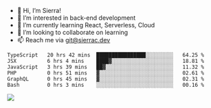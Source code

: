 - 👋 Hi, I’m Sierra!
- 👀 I’m interested in back-end development
- 🌱 I’m currently learning React, Serverless, Cloud
- 💞️ I’m looking to collaborate on learning
- 📫 Reach me via git@sierrac.dev

<!--START_SECTION:waka-->

```text
TypeScript   20 hrs 42 mins  ████████████████░░░░░░░░░   64.25 %
JSX          6 hrs 4 mins    ████▓░░░░░░░░░░░░░░░░░░░░   18.81 %
JavaScript   3 hrs 39 mins   ██▓░░░░░░░░░░░░░░░░░░░░░░   11.32 %
PHP          0 hrs 51 mins   ▓░░░░░░░░░░░░░░░░░░░░░░░░   02.61 %
GraphQL      0 hrs 45 mins   ▓░░░░░░░░░░░░░░░░░░░░░░░░   02.31 %
Bash         0 hrs 3 mins    ░░░░░░░░░░░░░░░░░░░░░░░░░   00.16 %
```

<!--END_SECTION:waka-->


![](https://hit.yhype.me/github/profile?user_id=7351311)
